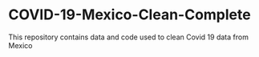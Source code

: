 # COVID-19-Mexico-Clean-Complete
This repository contains data and code used to clean Covid 19 data from Mexico
